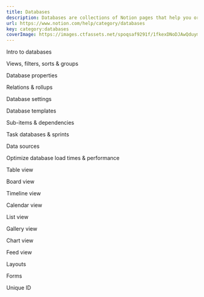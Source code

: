 ```yaml
---
title: Databases
description: Databases are collections of Notion pages that help you organize information in a variety of ways. With multiple database views to choose from, you control how to display and search your content.
url: https://www.notion.com/help/category/databases
key: category:databases
coverImage: https://images.ctfassets.net/spoqsaf9291f/1fkexDNoDJAwQduymONneL/9c19f9259ecf4f03fa874b22678e74bf/databases_hero.png
---
```


Intro to databases

Views, filters, sorts & groups

Database properties

Relations & rollups

Database settings

Database templates

Sub-items & dependencies

Task databases & sprints

Data sources

Optimize database load times & performance

Table view

Board view

Timeline view

Calendar view

List view

Gallery view

Chart view

Feed view

Layouts

Forms

Unique ID